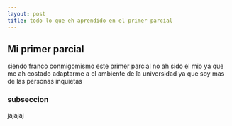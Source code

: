 ```yaml
---
layout: post
title: todo lo que eh aprendido en el primer parcial
---
```

## Mi primer parcial
siendo franco conmigomismo este primer parcial no ah sido el mio ya que me ah costado adaptarme a el ambiente de la universidad ya que soy mas de las personas inquietas
### subseccion
jajajaj 
